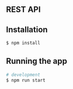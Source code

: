 ## REST API

## Installation

```bash
$ npm install
```

## Running the app

```bash
# development
$ npm run start

```

